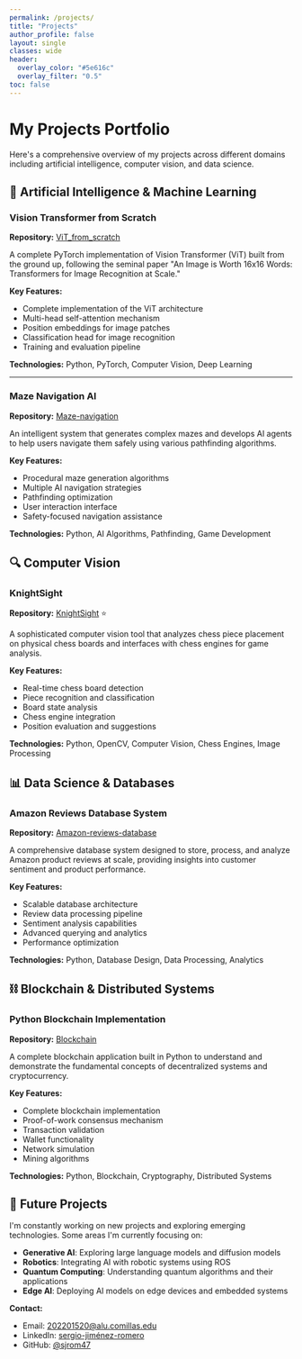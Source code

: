 ```yaml
---
permalink: /projects/
title: "Projects"
author_profile: false
layout: single
classes: wide
header:
  overlay_color: "#5e616c"
  overlay_filter: "0.5"
toc: false
---
```


# My Projects Portfolio

Here's a comprehensive overview of my projects across different domains including artificial intelligence, computer vision, and data science.

## 🤖 Artificial Intelligence & Machine Learning

### Vision Transformer from Scratch
**Repository:** [ViT_from_scratch](https://github.com/sjrom47/ViT_from_scratch)

A complete PyTorch implementation of Vision Transformer (ViT) built from the ground up, following the seminal paper "An Image is Worth 16x16 Words: Transformers for Image Recognition at Scale."

**Key Features:**
- Complete implementation of the ViT architecture
- Multi-head self-attention mechanism
- Position embeddings for image patches
- Classification head for image recognition
- Training and evaluation pipeline

**Technologies:** Python, PyTorch, Computer Vision, Deep Learning

---

### Maze Navigation AI
**Repository:** [Maze-navigation](https://github.com/sjrom47/Maze-navigation)

An intelligent system that generates complex mazes and develops AI agents to help users navigate them safely using various pathfinding algorithms.

**Key Features:**
- Procedural maze generation algorithms
- Multiple AI navigation strategies
- Pathfinding optimization
- User interaction interface
- Safety-focused navigation assistance

**Technologies:** Python, AI Algorithms, Pathfinding, Game Development

## 🔍 Computer Vision

### KnightSight
**Repository:** [KnightSight](https://github.com/sjrom47/KnightSight) ⭐

A sophisticated computer vision tool that analyzes chess piece placement on physical chess boards and interfaces with chess engines for game analysis.

**Key Features:**
- Real-time chess board detection
- Piece recognition and classification
- Board state analysis
- Chess engine integration
- Position evaluation and suggestions

**Technologies:** Python, OpenCV, Computer Vision, Chess Engines, Image Processing

## 📊 Data Science & Databases

### Amazon Reviews Database System
**Repository:** [Amazon-reviews-database](https://github.com/sjrom47/Amazon-reviews-database)

A comprehensive database system designed to store, process, and analyze Amazon product reviews at scale, providing insights into customer sentiment and product performance.

**Key Features:**
- Scalable database architecture
- Review data processing pipeline
- Sentiment analysis capabilities
- Advanced querying and analytics
- Performance optimization

**Technologies:** Python, Database Design, Data Processing, Analytics

## ⛓️ Blockchain & Distributed Systems

### Python Blockchain Implementation
**Repository:** [Blockchain](https://github.com/sjrom47/Blockchain)

A complete blockchain application built in Python to understand and demonstrate the fundamental concepts of decentralized systems and cryptocurrency.

**Key Features:**
- Complete blockchain implementation
- Proof-of-work consensus mechanism
- Transaction validation
- Wallet functionality
- Network simulation
- Mining algorithms

**Technologies:** Python, Blockchain, Cryptography, Distributed Systems

## 🎯 Future Projects

I'm constantly working on new projects and exploring emerging technologies. Some areas I'm currently focusing on:

- **Generative AI**: Exploring large language models and diffusion models
- **Robotics**: Integrating AI with robotic systems using ROS
- **Quantum Computing**: Understanding quantum algorithms and their applications
- **Edge AI**: Deploying AI models on edge devices and embedded systems



**Contact:**
- Email: [202201520@alu.comillas.edu](mailto:202201520@alu.comillas.edu)
- LinkedIn: [sergio-jiménez-romero](https://www.linkedin.com/in/sergio-jiménez-romero/)
- GitHub: [@sjrom47](https://github.com/sjrom47)
